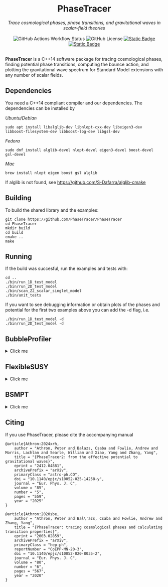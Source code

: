 <h1 align="center">
PhaseTracer
</h1>

<div align="center">
<i>Trace cosmological phases, phase transitions, and gravitational waves in scalar-field theories</i>
</div>
<br>
<div align="center">
<img alt="GitHub Actions Workflow Status" src="https://img.shields.io/github/actions/workflow/status/PhaseTracer/PhaseTracer/cmake-single-platform.yml">
<img alt="GitHub License" src="https://img.shields.io/github/license/PhaseTracer/PhaseTracer">
<a href="https://arxiv.org/abs/2003.02859"><img alt="Static Badge" src="https://img.shields.io/badge/arXiv-2003.02859-blue"></a>
<a href="https://arxiv.org/abs/2412.04881"><img alt="Static Badge" src="https://img.shields.io/badge/arXiv-2412.04881-blue"></a>
</div>
<br>

**PhaseTracer** is a C++14 software package for tracing cosmological phases, finding potential phase transitions, computing the bounce action, and plotting the gravitational wave spectrum for Standard Model extensions with any number of scalar fields.

## Dependencies

You need a C++14 compliant compiler and our dependencies. The dependencies can be installed by

*Ubuntu/Debian*

    sudo apt install libalglib-dev libnlopt-cxx-dev libeigen3-dev libboost-filesystem-dev libboost-log-dev libgsl-dev
    
*Fedora*

    sudo dnf install alglib-devel nlopt-devel eigen3-devel boost-devel gsl-devel
    
*Mac*

    brew install nlopt eigen boost gsl alglib

If alglib is not found, see https://github.com/S-Dafarra/alglib-cmake

## Building

To build the shared library and the examples:

    git clone https://github.com/PhaseTracer/PhaseTracer
    cd PhaseTracer
    mkdir build
    cd build
    cmake ..
    make

## Running

If the build was succesful, run the examples and tests with:

    cd ..
    ./bin/run_1D_test_model
    ./bin/run_2D_test_model
    ./bin/scan_Z2_scalar_singlet_model
    ./bin/unit_tests
    
If you want to see debugging information or obtain plots of the phases and potential for the first two examples above you can add the -d flag, i.e.

    ./bin/run_1D_test_model -d 
    ./bin/run_2D_test_model -d


## BubbleProfiler
<details>
<summary>Click me</summary>

To use `BubbleProfiler` for calculation of bounce action:

    cmake -D BUILD_WITH_BP=ON ..
    make

Then run the example with:

    cd ..
    ./bin/run_BP_2d
    ./bin/run_BP_scale 1 0.6 200

or in other examples by setting
    
    PhaseTracer::ActionCalculator ac(model);
    ac.set_action_calculator(PhaseTracer::ActionMethod::BubbleProfiler);

</details>


## FlexibleSUSY
<details>
<summary>Click me</summary>

To build the example `THDMIISNMSSMBCsimple` with FlexibleSUSY:

    cmake -D BUILD_WITH_FS=ON ..
    make

Then run the example with:

    cd ..
    ./bin/run_THDMIISNMSSMBCsimple

FlexibleSUSY has additional dependencies and will report errors if
these are not present. See the FlexibleSUSY documentation for details
and/or follow the suggestions from the cmake output.
</details>

## BSMPT
<details>
<summary>Click me</summary>
To build the examples with BSMPT:

    cmake -D BUILD_WITH_BSMPT=ON ..
    make

Then run the examples with:

    cd ..
    ./bin/run_R2HDM
    ./bin/run_C2HDM
    ./bin/run_N2HDM

Please note that the BSMPT examples in PhaseTacer are just for checking that PhaseTacer and BSMPT can give consistent results.  Unsuccessful compilation of BSMPT will not affect other examples and BSMPT is not neccessary for PhaseTracer users unless they wish to use potentials from BSMPT.
</details>
    
## Citing

If you use PhaseTracer, please cite the accompanying manual
 
    @article{Athron:2024xrh,
        author = "Athron, Peter and Balazs, Csaba and Fowlie, Andrew and Morris, Lachlan and Searle, William and Xiao, Yang and Zhang, Yang",
        title = "{PhaseTracer2: from the effective potential to gravitational waves}",
        eprint = "2412.04881",
        archivePrefix = "arXiv",
        primaryClass = "astro-ph.CO",
        doi = "10.1140/epjc/s10052-025-14258-y",
        journal = "Eur. Phys. J. C",
        volume = "85",
        number = "5",
        pages = "559",
        year = "2025"
    }

    @article{Athron:2020sbe,
        author = "Athron, Peter and Bal\'azs, Csaba and Fowlie, Andrew and Zhang, Yang",
        title = "{PhaseTracer: tracing cosmological phases and calculating transition properties}",
        eprint = "2003.02859",
        archivePrefix = "arXiv",
        primaryClass = "hep-ph",
        reportNumber = "CoEPP-MN-20-3",
        doi = "10.1140/epjc/s10052-020-8035-2",
        journal = "Eur. Phys. J. C",
        volume = "80",
        number = "6",
        pages = "567",
        year = "2020"
    }
